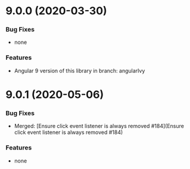 # 9.0.0 (2020-03-30)

### Bug Fixes

* none

### Features

* Angular 9 version of this library in branch: angularIvy


# 9.0.1 (2020-05-06)

### Bug Fixes

* Merged: [Ensure click event listener is always removed #184](Ensure click event listener is always removed #184)

### Features

* none
